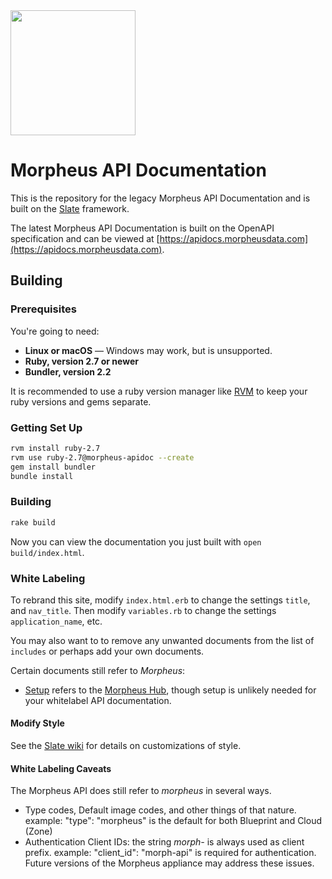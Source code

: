 <img src="https://morpheusdata.com/wp-content/uploads/2020/04/morpheus-logo-v2.svg" width="200px">

Morpheus API Documentation
========

This is the repository for the legacy Morpheus API Documentation and is built on the [Slate](https://github.com/slatedocs/slate) framework. 

The latest Morpheus API Documentation is built on the OpenAPI specification and can be viewed at [https://apidocs.morpheusdata.com](https://apidocs.morpheusdata.com).


Building
------------------------------

### Prerequisites

You're going to need:

 - **Linux or macOS** — Windows may work, but is unsupported.
 - **Ruby, version 2.7 or newer**
 - **Bundler, version 2.2**

It is recommended to use a ruby version manager like [RVM](https://rvm.io/) to keep your ruby versions and gems separate.

### Getting Set Up

```sh
rvm install ruby-2.7
rvm use ruby-2.7@morpheus-apidoc --create
gem install bundler
bundle install
```

### Building

```sh
rake build
```

Now you can view the documentation you just built with `open build/index.html`.

### White Labeling

To rebrand this site, modify `index.html.erb` to change the settings `title`, and `nav_title`. Then modify `variables.rb` to change the settings `application_name`, etc.

You may also want to to remove any unwanted documents from the list of `includes` or perhaps add your own documents.

Certain documents still refer to *Morpheus*:
* [Setup](https://github.com/gomorpheus/morpheus-apidoc/blob/master/source/includes/_setup.md) refers to the [Morpheus Hub](https://morpheushub.com), though setup is unlikely needed for your whitelabel API documentation.

#### Modify Style

See the [Slate wiki](#https://github.com/slatedocs/slate/wiki/Changing-the-font) for details on customizations of style.

#### White Labeling Caveats
The Morpheus API does still refer to *morpheus* in several ways.
* Type codes, Default image codes, and other things of that nature.
  example: "type": "morpheus" is the default for both Blueprint and Cloud (Zone)
* Authentication Client IDs: the string *morph-* is always used as client prefix. 
  example: "client_id": "morph-api" is required for authentication.
Future versions of the Morpheus appliance may address these issues.

